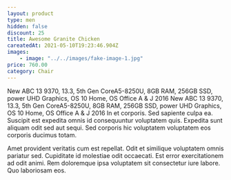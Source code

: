 ```yaml
---
layout: product
type: men
hidden: false
discount: 25
title: Awesome Granite Chicken
careatedAt: 2021-05-10T19:23:46.904Z
images:
    - image: "../../images/fake-image-1.jpg"
price: 760.00
category: Chair
---
```

New ABC 13 9370, 13.3, 5th Gen CoreA5-8250U, 8GB RAM, 256GB SSD, power UHD Graphics, OS 10 Home, OS Office A & J 2016
New ABC 13 9370, 13.3, 5th Gen CoreA5-8250U, 8GB RAM, 256GB SSD, power UHD Graphics, OS 10 Home, OS Office A & J 2016
In et corporis. Sed sapiente culpa ea. Suscipit est expedita omnis id consequuntur voluptatem quis. Expedita sunt aliquam odit sed aut sequi. Sed corporis hic voluptatem voluptatem eos corporis ducimus totam.
 Amet provident veritatis cum est repellat. Odit et similique voluptatem omnis pariatur sed. Cupiditate id molestiae odit occaecati. Est error exercitationem ad odit animi. Rem doloremque ipsa voluptatem sit consectetur iure labore. Quo laboriosam eos.
